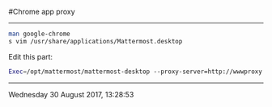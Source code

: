 #Chrome app proxy

-----------------------------------------

~~~bash
man google-chrome
s vim /usr/share/applications/Mattermost.desktop
~~~

Edit this part:

~~~bash
Exec=/opt/mattermost/mattermost-desktop --proxy-server=http://wwwproxy.axis.com:3128
~~~

-----------------------------------------
Wednesday 30 August 2017, 13:28:53
